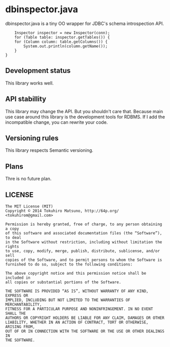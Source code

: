 dbinspector.java
================

dbinspector.java is a tiny OO wrapper for JDBC's schema introspection API.

		Inspector inspector = new Inspector(conn);
		for (Table table: inspector.getTables()) {
        for (Column column: table.getColumns()) {
            System.out.println(column.getName());
        }
    }

## Development status

This library works well.

## API stabillity

This library may change the API. But you shouldn't care that.
Because main use case around this library is the development tools for RDBMS.
If I add the incompatible change, you can rewrite your code.

## Versioning rules

This library respects Semantic versioning.

## Plans

Thre is no future plan.

## LICENSE

    The MIT License (MIT)
    Copyright © 2014 Tokuhiro Matsuno, http://64p.org/ <tokuhirom@gmail.com>

    Permission is hereby granted, free of charge, to any person obtaining a copy
    of this software and associated documentation files (the “Software”), to deal
    in the Software without restriction, including without limitation the rights
    to use, copy, modify, merge, publish, distribute, sublicense, and/or sell
    copies of the Software, and to permit persons to whom the Software is
    furnished to do so, subject to the following conditions:

    The above copyright notice and this permission notice shall be included in
    all copies or substantial portions of the Software.

    THE SOFTWARE IS PROVIDED “AS IS”, WITHOUT WARRANTY OF ANY KIND, EXPRESS OR
    IMPLIED, INCLUDING BUT NOT LIMITED TO THE WARRANTIES OF MERCHANTABILITY,
    FITNESS FOR A PARTICULAR PURPOSE AND NONINFRINGEMENT. IN NO EVENT SHALL THE
    AUTHORS OR COPYRIGHT HOLDERS BE LIABLE FOR ANY CLAIM, DAMAGES OR OTHER
    LIABILITY, WHETHER IN AN ACTION OF CONTRACT, TORT OR OTHERWISE, ARISING FROM,
    OUT OF OR IN CONNECTION WITH THE SOFTWARE OR THE USE OR OTHER DEALINGS IN
    THE SOFTWARE.

